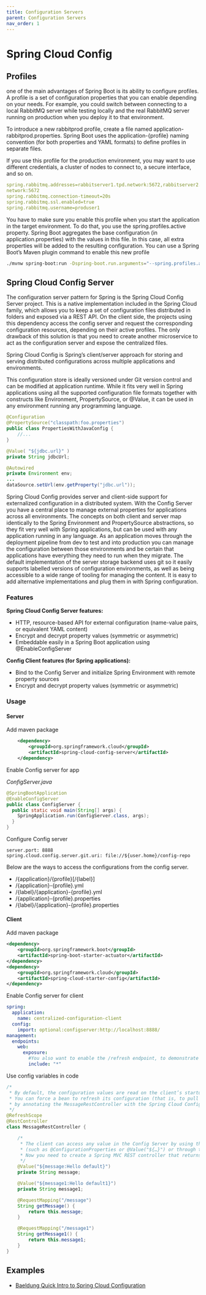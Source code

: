 ```yaml
---
title: Configuration Servers
parent: Configuration Servers
nav_order: 1
---
```


# Spring Cloud Config
## Profiles
one of the main advantages of Spring Boot is its ability 
to configure profiles. A profile is a set of configuration properties that you can enable 
depending on your needs. For example, you could switch between connecting to a 
local RabbitMQ server while testing locally and the real RabbitMQ server running on 
production when you deploy it to that environment.

To introduce a new rabbitprod profile, create a file named application-
rabbitprod.properties. Spring Boot uses the application-{profile} naming 
convention (for both properties and YAML formats) to define profiles in separate files. 

If you use this profile for the production environment, you may want to use different credentials, a cluster of 
nodes to connect to, a secure interface, and so on.
```yml
spring.rabbitmq.addresses=rabbitserver1.tpd.network:5672,rabbitserver2.tpd.
network:5672
spring.rabbitmq.connection-timeout=20s
spring.rabbitmq.ssl.enabled=true
spring.rabbitmq.username=produser1
```

You have to make sure you enable this profile when you start the application in the 
target environment. To do that, you use the spring.profiles.active property. Spring 
Boot aggregates the base configuration (in application.properties) with the values 
in this file. In this case, all extra properties will be added to the resulting configuration. 
You can use a Spring Boot’s Maven plugin command to enable this new profile

```bash
./mvnw spring-boot:run -Dspring-boot.run.arguments="--spring.profiles.active=rabbitprod"
```

## Spring Cloud Config Server
The configuration server pattern for Spring is the Spring Cloud Config Server project. This 
is a native implementation included in the Spring Cloud family, which allows you to 
keep a set of configuration files distributed in folders and exposed via a REST API. On 
the client side, the projects using this dependency access the config server and request 
the corresponding configuration resources, depending on their active profiles. The only 
drawback of this solution is that you need to create another microservice to act as the 
configuration server and expose the centralized files.

Spring Cloud Config is Spring’s client/server approach for storing and serving distributed configurations across multiple applications and environments.

This configuration store is ideally versioned under Git version control and can be modified at application runtime. While it fits very well in Spring applications using all the supported configuration file formats together with constructs like Environment, PropertySource, or @Value, it can be used in any environment running any programming language.

```java
@Configuration
@PropertySource("classpath:foo.properties")
public class PropertiesWithJavaConfig {
    //...
}

@Value( "${jdbc.url}" )
private String jdbcUrl;

@Autowired
private Environment env;
...
dataSource.setUrl(env.getProperty("jdbc.url"));
```

Spring Cloud Config provides server and client-side support for externalized configuration in a distributed system. With the Config Server you have a central place to manage external properties for applications across all environments. The concepts on both client and server map identically to the Spring Environment and PropertySource abstractions, so they fit very well with Spring applications, but can be used with any application running in any language. As an application moves through the deployment pipeline from dev to test and into production you can manage the configuration between those environments and be certain that applications have everything they need to run when they migrate. The default implementation of the server storage backend uses git so it easily supports labelled versions of configuration environments, as well as being accessible to a wide range of tooling for managing the content. It is easy to add alternative implementations and plug them in with Spring configuration.

### Features
**Spring Cloud Config Server features:**

* HTTP, resource-based API for external configuration (name-value pairs, or equivalent YAML content)
* Encrypt and decrypt property values (symmetric or asymmetric)
* Embeddable easily in a Spring Boot application using @EnableConfigServer

**Config Client features (for Spring applications):**

* Bind to the Config Server and initialize Spring Environment with remote property sources
* Encrypt and decrypt property values (symmetric or asymmetric)
  
### Usage
#### Server
Add maven package
```xml
    <dependency>
        <groupId>org.springframework.cloud</groupId>
        <artifactId>spring-cloud-config-server</artifactId>
    </dependency>
```
Enable Config server for app

*ConfigServer.java*
```java
@SpringBootApplication
@EnableConfigServer
public class ConfigServer {
  public static void main(String[] args) {
    SpringApplication.run(ConfigServer.class, args);
  }
}
```

Configure Config server
```
server.port: 8888
spring.cloud.config.server.git.uri: file://${user.home}/config-repo
```

Below are the ways to access the configurations from the config server.

* /{application}/{profile}[/{label}]
* /{application}-{profile}.yml
* /{label}/{application}-{profile}.yml
* /{application}-{profile}.properties
* /{label}/{application}-{profile}.properties
#### Client
Add maven package
```xml
<dependency>
    <groupId>org.springframework.boot</groupId>
    <artifactId>spring-boot-starter-actuator</artifactId>
</dependency>
<dependency>
    <groupId>org.springframework.cloud</groupId>
    <artifactId>spring-cloud-starter-config</artifactId>
</dependency>
```

Enable Config server for client
```yml
spring:
  application:
    name: centralized-configuration-client
  config:
    import: optional:configserver:http://localhost:8888/
management:
  endpoints:
    web:
      exposure:
        #You also want to enable the /refresh endpoint, to demonstrate dynamic configuration changes. The listing above shows how to do so via the management.endpoints.web.exposure.include property.
        include: "*"
```
Use config variables in code
```java
/*
 * By default, the configuration values are read on the client’s startup and not again. 
 * You can force a bean to refresh its configuration (that is, to pull updated values from the Config Server) 
 * by annotating the MessageRestController with the Spring Cloud Config @RefreshScope and then triggering a refresh event
 */
@RefreshScope
@RestController
class MessageRestController {

    /*
     * The client can access any value in the Config Server by using the traditional mechanisms 
     * (such as @ConfigurationProperties or @Value("${…​}") or through the Environment abstraction). 
     * Now you need to create a Spring MVC REST controller that returns the resolved message property’s value
     */
    @Value("${message:Hello default}")
    private String message;

    @Value("${message1:Hello default1}")
    private String message1;

    @RequestMapping("/message")
    String getMessage() {
        return this.message;
    }

    @RequestMapping("/message1")
    String getMessage1() {
        return this.message1;
    }
}
```
## Examples
* [Baeldung Quick Intro to Spring Cloud Configuration](https://github.com/spring-kb/baeldung-quick-intro-to-spring-cloud-config)